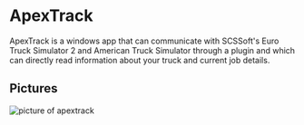 # ApexTrack
ApexTrack is a windows app that can communicate with SCSSoft's Euro Truck Simulator 2 and American Truck Simulator through a plugin and which can directly read information about your truck and current job details.

## Pictures
![picture of apextrack](https://i.imgur.com/ChTK8yB.png)
